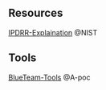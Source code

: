 ## Resources
[IPDRR-Explaination](https://www.nist.gov/cyberframework/online-learning/five-functions)  @NIST


## Tools
[BlueTeam-Tools](https://github.com/A-poc/BlueTeam-Tools)  @A-poc
